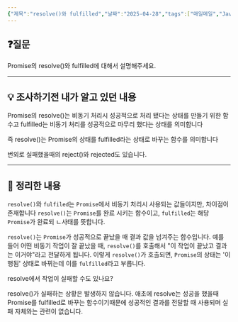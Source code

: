 ```yaml
---
{"제목":"resolve()와 fulfilled","날짜":"2025-04-28","tags":["매일메일","JavaScript"],"dg-publish":true,"permalink":"/매일메일/25년4월/resolve()와 fulfilled/","dgPassFrontmatter":true,"updated":"2025-04-28T08:29:36.496+09:00"}
---
```


## ❓질문

Promise의 resolve()와 fulfilled에 대해서 설명해주세요.

---
## 💡 조사하기전 내가 알고 있던 내용

Promise의 resolve()는 비동기 처리시 성공적으로 처리 됐다는 상태를 만들기 위한 함수고 fulfilled는 비동기 처리를 성공적으로 마무리 했다는 상태를 의미합니다

즉 resolve()는 Promise의 상태를 fulfilled라는 상태로 바꾸는 함수를 의미합니다

번외로 실패했을때의 reject()와 rejected도 있습니다.

---
## 🏫 정리한 내용

`resolve()`와 `fulfiled`는 `Promise`에서 비동기 처리시 사용되는 값들이지만, 차이점이 존재합니다 
`resolve()`는 `Promise`를 완료 시키는 함수이고, `fulfilled`는 해당 `Promise`가 완료되 ㄴ사태를 뜻합니다.

`resolve()`는 `Promise`가 성공적으로 끝났을 때 결과 값을 넘겨주는 함수입니다. 예를 들어 어떤 비동기 작업이 잘 끝났을 때, `resolve()`를 호출해서 "이 작업이 끝났고 결과는 이거야"라고 전달하게 됩니다. 이렇게 `resolve()`가 호출되면, `Promise`의 상태는 '이행됨' 상태로 바뀌는데 이를 `fulfilled`라고 부릅니다.

 resolve에서 작업이 실패할 수도 있나요?

resolve()가 실패하는 상황은 발생하지 않습니다. 애초에 resolve는 성공을 했을때 Promise를 fulfilled로 바꾸는 함수이기때문에 성공적인 결과를 전달할 때 사용되며 실패 자체와는 관련이 없습니다.